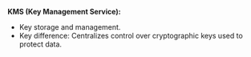 **KMS (Key Management Service):**

*   Key storage and management.
*   Key difference: Centralizes control over cryptographic keys used to protect data.